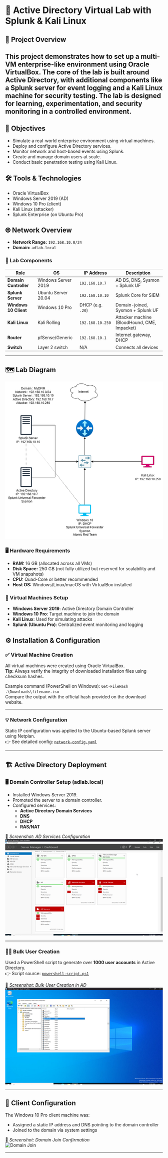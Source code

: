 # 🧠 Active Directory Virtual Lab with Splunk & Kali Linux

## 📌 Project Overview
This project demonstrates how to set up a multi-VM enterprise-like environment using Oracle VirtualBox. The core of the lab is built around Active Directory, with additional components like a Splunk server for event logging and a Kali Linux machine for security testing. The lab is designed for learning, experimentation, and security monitoring in a controlled environment.
---
## 🎯 Objectives
- Simulate a real-world enterprise environment using virtual machines.
- Deploy and configure Active Directory services.
- Monitor network and host-based events using Splunk.
- Create and manage domain users at scale.
- Conduct basic penetration testing using Kali Linux.


## 🛠 Tools & Technologies
- Oracle VirtualBox  
- Windows Server 2019 (AD)  
- Windows 10 Pro (client)  
- Kali Linux (attacker)  
- Splunk Enterprise (on Ubuntu Pro)

## 🌐 Network Overview

- **Network Range:** `192.168.10.0/24`
- **Domain:** `adlab.local`

### 🧱 Lab Components

| Role              | OS              | IP Address        | Description |
|-------------------|------------------|--------------------|-------------|
| **Domain Controller** | Windows Server 2019 | `192.168.10.7`     | AD DS, DNS, Sysmon + Splunk UF |
| **Splunk Server**     | Ubuntu Server 20.04  | `192.168.10.10`    | Splunk Core for SIEM |
| **Windows 10 Client** | Windows 10 Pro       | DHCP (e.g. `.20`)  | Domain-joined, Sysmon + Splunk UF |
| **Kali Linux**        | Kali Rolling         | `192.168.10.250`   | Attacker machine (BloodHound, CME, Impacket) |
| **Router**            | pfSense/Generic      | `192.168.10.1`     | Internet gateway, DHCP |
| **Switch**            | Layer 2 switch       | N/A                | Connects all devices |
---

## 🗺️ Lab Diagram

![Lab Topology](architecture/ActivieDirectory.png)

### 🖥️ Hardware Requirements
- **RAM:** 16 GB (allocated across all VMs)  
- **Disk Space:** 250 GB (not fully utilized but reserved for scalability and VM snapshots)  
- **CPU:** Quad-Core or better recommended  
- **Host OS:** Windows/Linux/macOS with VirtualBox installed

### 🔧 Virtual Machines Setup
- **Windows Server 2019**: Active Directory Domain Controller  
- **Windows 10 Pro**: Target machine to join the domain  
- **Kali Linux**: Used for simulating attacks  
- **Splunk (Ubuntu Pro)**: Centralized event monitoring and logging  

## ⚙️ Installation & Configuration

### ✅ Virtual Machine Creation
All virtual machines were created using Oracle VirtualBox.  
**Tip:** Always verify the integrity of downloaded installation files using checksum hashes.

Example command (PowerShell on Windows):
`Get-FileHash .\Downloads\filename.iso`  
Compare the output with the official hash provided on the download website.

---

### 💡 Network Configuration
Static IP configuration was applied to the Ubuntu-based Splunk server using Netplan.  
👉 See detailed config: [`network-config.yaml`](network-config.yaml)

---

## 🏗️ Active Directory Deployment

### 🖥️ Domain Controller Setup (adlab.local)
- Installed Windows Server 2019.
- Promoted the server to a domain controller.
- Configured services:
  - **Active Directory Domain Services**
  - **DNS**
  - **DHCP**
  - **RAS/NAT**

📸 *Screenshot: AD Services Configuration*  
![AD Services](screenshots/ad_services.png)

---

### 🧑‍💼 Bulk User Creation
Used a PowerShell script to generate over **1000 user accounts** in Active Directory.  
👉 Script source: [`powershell-script.ps1`](powershell-script.ps1)

📸 *Screenshot: Bulk User Creation in AD*  
![AD Users](screenshots/ad_users.png)

---

## 🧩 Client Configuration

The Windows 10 Pro client machine was:
- Assigned a static IP address and DNS pointing to the domain controller
- Joined to the domain via system settings

📸 *Screenshot: Domain Join Confirmation*  
![Domain Join](screenshots/domain_join.png)

---
